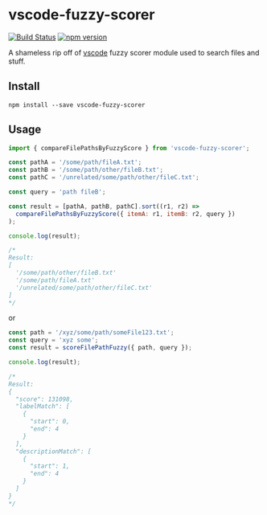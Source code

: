 # vscode-fuzzy-scorer

[![Build Status](https://travis-ci.com/goliney/vscode-fuzzy-scorer.svg?branch=master)](https://travis-ci.com/goliney/vscode-fuzzy-scorer)
[![npm version](https://badge.fury.io/js/vscode-fuzzy-scorer.svg)](https://www.npmjs.com/package/vscode-fuzzy-scorer)

A shameless rip off of [vscode](https://github.com/Microsoft/vscode/) fuzzy scorer module
used to search files and stuff.

## Install

```shell script
npm install --save vscode-fuzzy-scorer
```

## Usage
```js
import { compareFilePathsByFuzzyScore } from 'vscode-fuzzy-scorer';

const pathA = '/some/path/fileA.txt';
const pathB = '/some/path/other/fileB.txt';
const pathC = '/unrelated/some/path/other/fileC.txt';

const query = 'path fileB';

const result = [pathA, pathB, pathC].sort((r1, r2) =>
  compareFilePathsByFuzzyScore({ itemA: r1, itemB: r2, query })
);

console.log(result);

/*
Result:
[
  '/some/path/other/fileB.txt'
  '/some/path/fileA.txt'
  '/unrelated/some/path/other/fileC.txt'
]
*/
```
or

```js
const path = '/xyz/some/path/someFile123.txt';
const query = 'xyz some';
const result = scoreFilePathFuzzy({ path, query });

console.log(result);

/*
Result:
{
  "score": 131098,
  "labelMatch": [
    {
      "start": 0,
      "end": 4
    }
  ],
  "descriptionMatch": [
    {
      "start": 1,
      "end": 4
    }
  ]
}
*/
```
